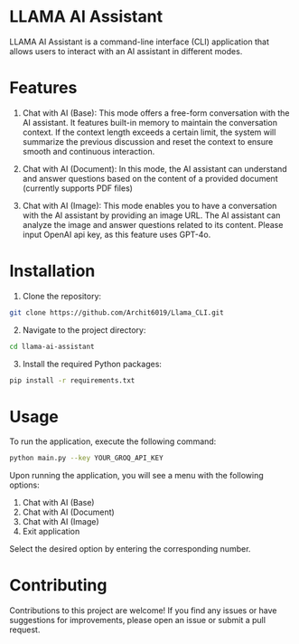# LLAMA AI Assistant

LLAMA AI Assistant is a command-line interface (CLI) application that allows users to interact with an AI assistant in different modes.

# Features

1. Chat with AI (Base): This mode offers a free-form conversation with the AI assistant. It features built-in memory to maintain the conversation context. If the context length exceeds a certain limit, the system will summarize the previous discussion and reset the context to ensure smooth and continuous interaction.

2. Chat with AI (Document): In this mode, the AI assistant can understand and answer questions based on the content of a provided document (currently supports PDF files)

3. Chat with AI (Image): This mode enables you to have a conversation with the AI assistant by providing an image URL. The AI assistant can analyze the image and answer questions related to its content. Please input OpenAI api key, as this feature uses GPT-4o.

# Installation

1. Clone the repository:
```bash
git clone https://github.com/Archit6019/Llama_CLI.git
```

2. Navigate to the project directory:
```bash
cd llama-ai-assistant
```

3. Install the required Python packages:
```bash
pip install -r requirements.txt
```

# Usage

To run the application, execute the following command:
```bash
python main.py --key YOUR_GROQ_API_KEY
```
Upon running the application, you will see a menu with the following options:

1. Chat with AI (Base)
2. Chat with AI (Document)
3. Chat with AI (Image)
4. Exit application

Select the desired option by entering the corresponding number.

# Contributing

Contributions to this project are welcome! If you find any issues or have suggestions for improvements, please open an issue or submit a pull request.